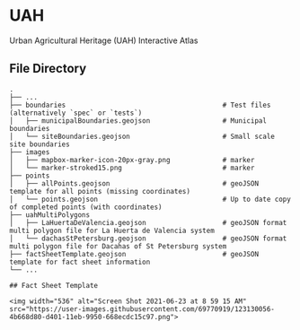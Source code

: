 # UAH
Urban Agricultural Heritage (UAH) Interactive Atlas

## File Directory
    .
    ├── ...
    ├── boundaries                                       # Test files (alternatively `spec` or `tests`)
    │   ├── municipalBoundaries.geojson                  # Municipal boundaries
    │   └── siteBoundaries.geojson                       # Small scale site boundaries
    ├── images   
    │   ├── mapbox-marker-icon-20px-gray.png             # marker
    │   └── marker-stroked15.png                         # marker
    ├── points   
    │   ├── allPoints.geojson                            # geoJSON template for all points (missing coordinates)
    │   └── points.geojson                               # Up to date copy of completed points (with coordinates)
    ├── uahMultiPolygons                                 
    │   ├── LaHuertaDeValencia.geojson                   # geoJSON format multi polygon file for La Huerta de Valencia system
    │   └── dachasStPetersburg.geojson                   # geoJSON format multi polygon file for Dacahas of St Petersburg system
    ├── factSheetTemplate.geojson                        # geoJSON template for fact sheet information
    └── ...
    
    ## Fact Sheet Template
    
    <img width="536" alt="Screen Shot 2021-06-23 at 8 59 15 AM" src="https://user-images.githubusercontent.com/69770919/123130056-4b668d80-d401-11eb-9950-668ecdc15c97.png">

